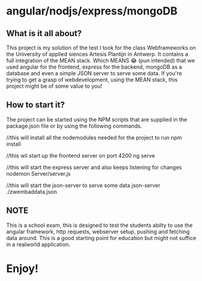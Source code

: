 # angular/nodjs/express/mongoDB
## What is it all about?
This project is my solution of the test I took for the class Webframeworks on the University of applied siences Artesis Plantijn in Antwerp.
It contains a full integration of the MEAN stack. Which MEANS 😂 (pun intended) that we used angular for the frontend, express for the backend, mongoDB as a database and even a simple JSON server to serve some data. If you're trying to get a grasp of webdevelopment, using the MEAN stack, this project might be of some value to you!

## How to start it?
The project can be started using the NPM scripts that are supplied in the package.json file or by using the following commands.

//this will install all the nodemodules needed for the project to run
npm install 

//this wil start up the frontend server on port 4200
ng serve

//this will start the express server and also keeps listening for changes
nodemon Server/server.js

//this will start the json-server to serve some data
json-server ./zwembaddata.json

## NOTE
This is a school exam, this is designed to test the students abilty to use the angular framework, http requests, webserver setup, pushing and fetching data around.
This is a good starting point for education but might not suffice in a realworld application.

# Enjoy!
